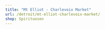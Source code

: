 ```yaml
---
title: "Mt Elliot - Charlevoix Market"
url: /detroit/mt-elliot-charlevoix-market/
shop: Spirituosen
---
```

